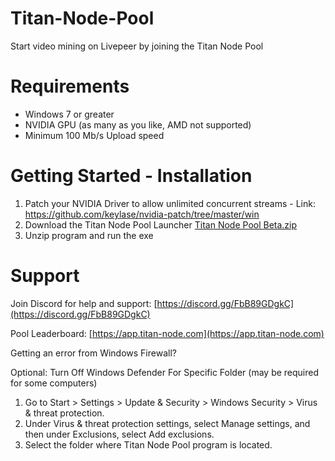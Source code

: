 # Titan-Node-Pool
Start video mining on Livepeer by joining the Titan Node Pool

# Requirements
- Windows 7 or greater
- NVIDIA GPU (as many as you like, AMD not supported)
- Minimum 100 Mb/s Upload speed

# Getting Started - Installation
1. Patch your NVIDIA Driver to allow unlimited concurrent streams - Link: https://github.com/keylase/nvidia-patch/tree/master/win
2. Download the Titan Node Pool Launcher [Titan Node Pool Beta.zip](https://files.titan-node.com/Titan-Node-Pool-v1.05-Beta.zip)
3. Unzip program and run the exe


# Support
Join Discord for help and support:
[https://discord.gg/FbB89GDgkC](https://discord.gg/FbB89GDgkC)

Pool Leaderboard:
[https://app.titan-node.com](https://app.titan-node.com)

Getting an error from Windows Firewall?

Optional: Turn Off Windows Defender For Specific Folder (may be required for some computers)
1. Go to Start  > Settings  > Update & Security  > Windows Security > Virus & threat protection.
2. Under Virus & threat protection settings, select Manage settings, and then under Exclusions, select Add exclusions.
3. Select the folder where Titan Node Pool program is located.

